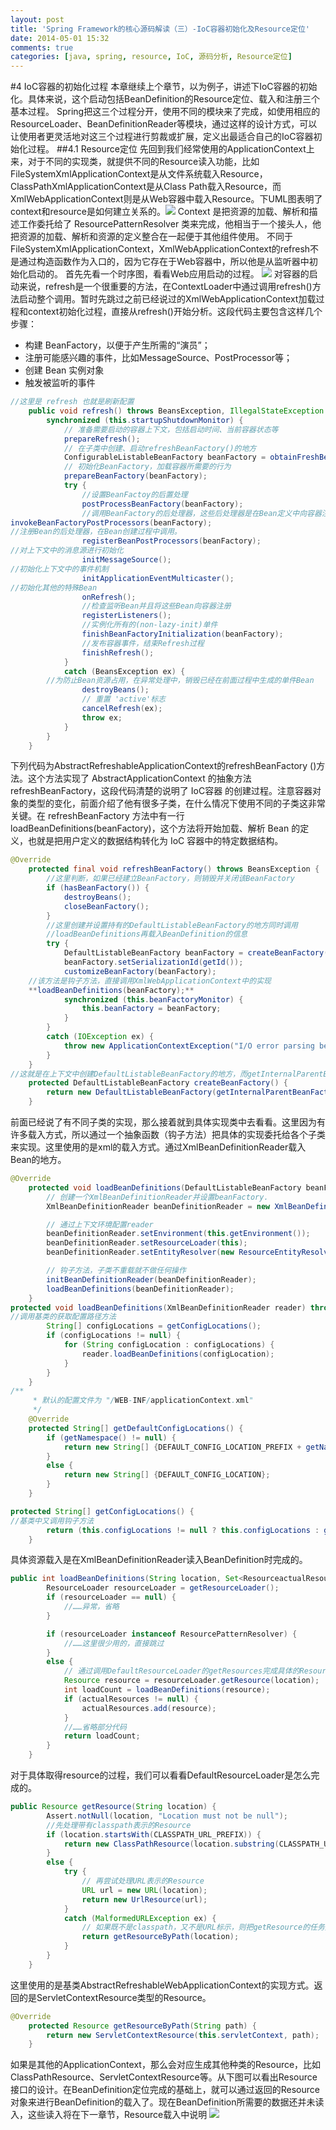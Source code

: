 ```yaml
---
layout: post
title: 'Spring Framework的核心源码解读（三）-IoC容器初始化及Resource定位'
date: 2014-05-01 15:32
comments: true
categories: [java, spring, resource, IoC, 源码分析, Resource定位]
---
```

#4 IoC容器的初始化过程
本章继续上个章节，以为例子，讲述下IoC容器的初始化。具体来说，这个启动包括BeanDefinition的Resource定位、载入和注册三个基本过程。
Spring把这三个过程分开，使用不同的模块来了完成，如使用相应的ResourceLoader、BeanDefinitionReader等模块，通过这样的设计方式，可以让使用者更灵活地对这三个过程进行剪裁或扩展，定义出最适合自己的IoC容器初始化过程。
##4.1 Resource定位
先回到我们经常使用的ApplicationContext上来，对于不同的实现类，就提供不同的Resource读入功能，比如FileSystemXmlApplicationContext是从文件系统载入Resource，ClassPathXmlApplicationContext是从Class Path载入Resource，而XmlWebApplicationContext则是从Web容器中载入Resource。下UML图表明了context和resource是如何建立关系的。![](http://i1.tietuku.com/42fa2ddb2a984f88.jpg) 
Context 是把资源的加载、解析和描述工作委托给了 ResourcePatternResolver 类来完成，他相当于一个接头人，他把资源的加载、解析和资源的定义整合在一起便于其他组件使用。
不同于FileSystemXmlApplicationContext，XmlWebApplicationContext的refresh不是通过构造函数作为入口的，因为它存在于Web容器中，所以他是从监听器中初始化启动的。
首先先看一个时序图，看看Web应用启动的过程。
 ![](http://i1.tietuku.com/bac88c46e6d1abd4s.jpg)
对容器的启动来说，refresh是一个很重要的方法，在ContextLoader中通过调用refresh()方法启动整个调用。暂时先跳过之前已经说过的XmlWebApplicationContext加载过程和context初始化过程，直接从refresh()开始分析。这段代码主要包含这样几个步骤：

* 构建 BeanFactory，以便于产生所需的“演员”；
* 注册可能感兴趣的事件，比如MessageSource、PostProcessor等；
* 创建 Bean 实例对象
* 触发被监听的事件

```java
//这里是 refresh 也就是刷新配置
	public void refresh() throws BeansException, IllegalStateException {
		synchronized (this.startupShutdownMonitor) {
			// 准备需要启动的容器上下文，包括启动时间、当前容器状态等
			prepareRefresh();
			// 在子类中创建、启动refreshBeanFactory()的地方
			ConfigurableListableBeanFactory beanFactory = obtainFreshBeanFactory();
			// 初始化BeanFactory，加载容器所需要的行为
			prepareBeanFactory(beanFactory);
			try {
				//设置BeanFactoy的后置处理
				postProcessBeanFactory(beanFactory);
				//调用BeanFactory的后处理器，这些后处理器是在Bean定义中向容器注册的
invokeBeanFactoryPostProcessors(beanFactory);
//注册Bean的后处理器，在Bean创建过程中调用。
				registerBeanPostProcessors(beanFactory);
//对上下文中的消息源进行初始化
				initMessageSource();
//初始化上下文中的事件机制
				initApplicationEventMulticaster();
//初始化其他的特殊Bean
				onRefresh();
				//检查监听Bean并且将这些Bean向容器注册
				registerListeners();
				//实例化所有的(non-lazy-init)单件
				finishBeanFactoryInitialization(beanFactory);
				//发布容器事件，结束Refresh过程
				finishRefresh();
			}
			catch (BeansException ex) {
		//为防止Bean资源占用，在异常处理中，销毁已经在前面过程中生成的单件Bean
				destroyBeans();
				// 重置 'active'标志
				cancelRefresh(ex);
				throw ex;
			}
		}
	}
```

下列代码为AbstractRefreshableApplicationContext的refreshBeanFactory ()方法。这个方法实现了 AbstractApplicationContext 的抽象方法 refreshBeanFactory，这段代码清楚的说明了 IoC容器 的创建过程。注意容器对象的类型的变化，前面介绍了他有很多子类，在什么情况下使用不同的子类这非常关键。在 refreshBeanFactory 方法中有一行 loadBeanDefinitions(beanFactory)，这个方法将开始加载、解析 Bean 的定义，也就是把用户定义的数据结构转化为 IoC 容器中的特定数据结构。
```java AbstractRefreshableApplicationContext.java
@Override
	protected final void refreshBeanFactory() throws BeansException {
	    //这里判断，如果已经建立BeanFactory，则销毁并关闭该BeanFactory
		if (hasBeanFactory()) {
			destroyBeans();
			closeBeanFactory();
		}
		//这里创建并设置持有的DefaultListableBeanFactory的地方同时调用
		//loadBeanDefinitions再载入BeanDefinition的信息
		try {
			DefaultListableBeanFactory beanFactory = createBeanFactory();
			beanFactory.setSerializationId(getId());
			customizeBeanFactory(beanFactory);
	//该方法是钩子方法，直接调用XmlWebApplicationContext中的实现
	**loadBeanDefinitions(beanFactory);**
			synchronized (this.beanFactoryMonitor) {
				this.beanFactory = beanFactory;
			}
		}
		catch (IOException ex) {
			throw new ApplicationContextException("I/O error parsing bean definition source for " + getDisplayName(), ex);
		}
	}
//这就是在上下文中创建DefaultListableBeanFactory的地方，而getInternalParentBeanFactory的具体实现可以参看AbstractApplicationContext中的实现，会根据容器已有的双亲IoC容器的信息来生成DefaultListableBeanFactory的双亲容器 
	protected DefaultListableBeanFactory createBeanFactory() {
		return new DefaultListableBeanFactory(getInternalParentBeanFactory());
	}
```
前面已经说了有不同子类的实现，那么接着就到具体实现类中去看看。这里因为有许多载入方式，所以通过一个抽象函数（钩子方法）把具体的实现委托给各个子类来实现。这里使用的是xml的载入方式。通过XmlBeanDefinitionReader载入Bean的地方。
```java XmlWebApplicationContext.java
@Override
	protected void loadBeanDefinitions(DefaultListableBeanFactory beanFactory) throws BeansException, IOException {
		// 创建一个XmlBeanDefinitionReader并设置beanFactory.
		XmlBeanDefinitionReader beanDefinitionReader = new XmlBeanDefinitionReader(beanFactory);

		// 通过上下文环境配置reader
		beanDefinitionReader.setEnvironment(this.getEnvironment());
		beanDefinitionReader.setResourceLoader(this);
		beanDefinitionReader.setEntityResolver(new ResourceEntityResolver(this));

		// 钩子方法，子类不重载就不做任何操作
		initBeanDefinitionReader(beanDefinitionReader);
		loadBeanDefinitions(beanDefinitionReader);
	}
protected void loadBeanDefinitions(XmlBeanDefinitionReader reader) throws IOException {
//调用基类的获取配置路径方法
		String[] configLocations = getConfigLocations();
		if (configLocations != null) {
			for (String configLocation : configLocations) {
				reader.loadBeanDefinitions(configLocation);
			}
		}
	}
/**
	 * 默认的配置文件为 "/WEB-INF/applicationContext.xml"
	 */
	@Override
	protected String[] getDefaultConfigLocations() {
		if (getNamespace() != null) {
			return new String[] {DEFAULT_CONFIG_LOCATION_PREFIX + getNamespace() + DEFAULT_CONFIG_LOCATION_SUFFIX};
		}
		else {
			return new String[] {DEFAULT_CONFIG_LOCATION};
		}
	}
```
```java AbstractRefreshableConfigApplicationContext.java
protected String[] getConfigLocations() {
//基类中又调用钩子方法
		return (this.configLocations != null ? this.configLocations : getDefaultConfigLocations());
	}
```
具体资源载入是在XmlBeanDefinitionReader读入BeanDefinition时完成的。
```java XmlBeanDefinitionReader.java
public int loadBeanDefinitions(String location, Set<ResourceactualResources) throws BeanDefinitionStoreException {
		ResourceLoader resourceLoader = getResourceLoader();
		if (resourceLoader == null) {
			//……异常，省略
		}

		if (resourceLoader instanceof ResourcePatternResolver) {
			//……这里很少用的，直接跳过
		}
		else {
			// 通过调用DefaultResourceLoader的getResources完成具体的Resource定位	
			Resource resource = resourceLoader.getResource(location);
			int loadCount = loadBeanDefinitions(resource);
			if (actualResources != null) {
				actualResources.add(resource);
			}
			//……省略部分代码
			return loadCount;
		}
	}
```
对于具体取得resource的过程，我们可以看看DefaultResourceLoader是怎么完成的。
```java DefaultResourceLoader.java
public Resource getResource(String location) {
		Assert.notNull(location, "Location must not be null");
		//先处理带有classpath表示的Resource
		if (location.startsWith(CLASSPATH_URL_PREFIX)) {
			return new ClassPathResource(location.substring(CLASSPATH_URL_PREFIX.length()), getClassLoader());
		}
		else {
			try {
				// 再尝试处理URL表示的Resource
				URL url = new URL(location);
				return new UrlResource(url);
			}
			catch (MalformedURLException ex) {
				// 如果既不是classpath，又不是URL标示，则把getResource的任务交给getResourceByPath，这个方法有默认实现，但基本用子类实现
				return getResourceByPath(location);
			}
		}
	}
```
这里使用的是基类AbstractRefreshableWebApplicationContext的实现方式。返回的是ServletContextResource类型的Resource。
```java AbstractRefreshableWebApplicationContext.java
@Override
	protected Resource getResourceByPath(String path) {
		return new ServletContextResource(this.servletContext, path);
	}
```
如果是其他的ApplicationContext，那么会对应生成其他种类的Resource，比如ClassPathResource、ServletContextResource等。从下图可以看出Resource接口的设计。在BeanDefinition定位完成的基础上，就可以通过返回的Resource对象来进行BeanDefinition的载入了。现在BeanDefinition所需要的数据还并未读入，这些读入将在下一章节，Resource载入中说明
![](http://i1.tietuku.com/d1d7292220faf75a.jpg)